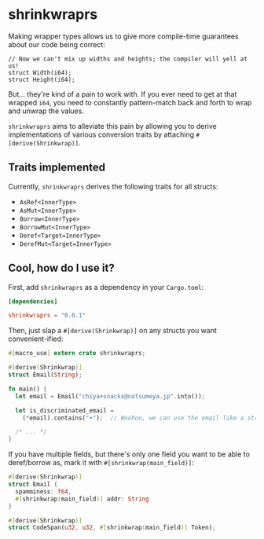 # shrinkwraprs

Making wrapper types allows us to give more compile-time
guarantees about our code being correct:

```ignore
// Now we can't mix up widths and heights; the compiler will yell at us!
struct Width(i64);
struct Height(i64);
```

But... they're kind of a pain to work with. If you ever need to get at
that wrapped `i64`, you need to constantly pattern-match back and forth
to wrap and unwrap the values.

`shrinkwraprs` aims to alleviate this pain by allowing you to derive
implementations of various conversion traits by attaching
`#[derive(Shrinkwrap)]`.

## Traits implemented

Currently, `shrinkwraprs` derives the following traits for all structs:

* `AsRef<InnerType>`
* `AsMut<InnerType>`
* `Borrow<InnerType>`
* `BorrowMut<InnerType>`
* `Deref<Target=InnerType>`
* `DerefMut<Target=InnerType>`

## Cool, how do I use it?

First, add `shrinkwraprs` as a dependency in your `Cargo.toml`:

```toml
[dependencies]

shrinkwraprs = "0.0.1"
```

Then, just slap a `#[derive(Shrinkwrap)]` on any structs you want
convenient-ified:

```rust
#[macro_use] extern crate shrinkwraprs;

#[derive(Shrinkwrap)]
struct Email(String);

fn main() {
  let email = Email("chiya+snacks@natsumeya.jp".into());

  let is_discriminated_email =
    (*email).contains("+");  // Woohoo, we can use the email like a string!

  /* ... */
}
```

If you have multiple fields, but there's only one field you want to be able
to deref/borrow as, mark it with `#[shrinkwrap(main_field)]`:

```rust
#[derive(Shrinkwrap)]
struct Email {
  spamminess: f64,
  #[shrinkwrap(main_field)] addr: String
}

#[derive(Shrinkwrap)]
struct CodeSpan(u32, u32, #[shrinkwrap(main_field)] Token);
```
